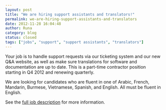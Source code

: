 ```yaml
---
layout: post
title: "We are hiring support assistants and translators!"
permalink: we-are-hiring-support-assistants-and-translators
date: 2012-11-28 16:04:48
author: Runa
category: blog
status: closed
tags: ["jobs", "support", "support assistants", "translators"]
---
```


Your job is to handle support requests via our ticketing system and our new Q&A website, as well as make sure translations for software and documentation are up to date. This is a part-time contractor position starting in Q4 2012 and renewing quarterly.

We are looking for candidates who are fluent in one of Arabic, French, Mandarin, Burmese, Vietnamese, Spanish, and English. All must be fluent in English.

See the [full job description](https://www.torproject.org/about/jobs-translatorsupport.html.en) for more information.
